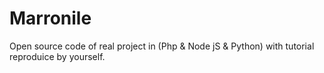 # Marronile
Open source code of real project in (Php & Node jS & Python) with tutorial reproduice by yourself.
